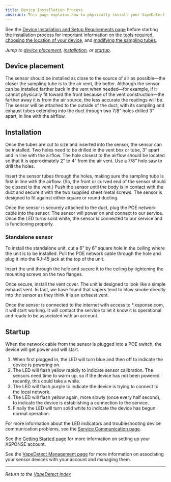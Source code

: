 ```yaml
---
title: Device Installation Process
abstract: This page explains how to physically install your VapeDetect duct-mounted or standalone sensor.
---
```

See the [Device Installation and Setup Requirements page](installation-reqs.md) before starting the installation process for important information on the [tools required](installation-reqs.md#tools-required), [choosing the location of your device](installation-reqs.md#choosing-the-location), and [modifying the sampling tubes](installation-reqs.md#modifying-the-sampling-tubes).

*Jump to [device placement](installation-process.md#device-placement), [installation](installation-process.md#installation), or [startup](installation-process.md#startup).*

## Device placement
The sensor should be installed as close to the source of air as possible—the closer the sampling tube is to the air vent, the better. Although the sensor can be installed farther back in the vent when needed—for example, if it cannot physically fit toward the front because of the vent construction—the farther away it is from the air source, the less accurate the readings will be. The sensor will be attached to the outside of the duct, with its sampling and exhaust tubes extending into the duct through two 7/8” holes drilled 3” apart, in line with the airflow.

## Installation 
Once the tubes are cut to size and inserted into the sensor, the sensor can be installed. Two holes need to be drilled in the vent box or tube, 3” apart and in line with the airflow. The hole closest to the airflow should be located so that it is approximately 2” to 4” from the air vent. Use a 7/8” hole saw to drill the holes.

Insert the sensor tubes through the holes, making sure the sampling tube is first in line with the airflow. (So, the front or curved end of the sensor should be closest to the vent.) Push the sensor until the body is in contact with the duct and secure it with the two supplied sheet metal screws. The sensor is designed to fit against either square or round ducting. 

Once the sensor is securely attached to the duct, plug the POE network cable into the sensor. The sensor will power on and connect to our service. Once the LED turns solid white, the sensor is connected to our service and is functioning properly.

### Standalone sensor
To install the standalone unit, cut a 6” by 6” square hole in the ceiling where the unit is to be installed. Pull the POE network cable through the hole and plug it into the RJ-45 jack at the top of the unit. 

Insert the unit through the hole and secure it to the ceiling by tightening the mounting screws on the two flanges. 

Once secure, install the vent cover. The unit is designed to look like a simple exhaust vent. In fact, we have found that vapers tend to blow smoke directly into the sensor as they think it is an exhaust vent.

Once the sensor is connected to the internet with access to \*.xsponse.com, it will start working. It will contact the service to let it know it is operational and ready to be associated with an account. 

## Startup
When the network cable from the sensor is plugged into a POE switch, the device will get power and will start.
1.	When first plugged in, the LED will turn blue and then off to indicate the device is powering on.
2.	The LED will flash yellow rapidly to indicate sensor calibration. The sensors need time to warm up, so if the device has not been powered recently, this could take a while.
3.	The LED will flash purple to indicate the device is trying to connect to the local network.
4.	The LED will flash yellow again, more slowly (once every half second), to indicate the device is establishing a connection to the service.
5.	Finally the LED will turn solid white to indicate the device has begun normal operation.

For more information about the LED indicators and troubleshooting device communication problems, see the [Service Communication page](sensor-device-communication.md).

See the [Getting Started page](../general-ops/account-setup.md) for more information on setting up your XSPONSE account.

See the [VapeDetect Management page](vapedetect-management.md) for more information on associating your sensor devices with your account and managing them. 

___
*Return to the [VapeDetect index](index.md)*
